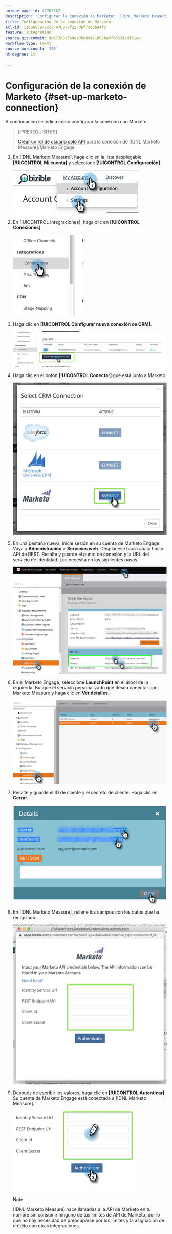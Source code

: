 ```yaml
---
unique-page-id: 42762762
description: 'Configurar la conexión de Marketo:  [!DNL Marketo Measure]'
title: Configuración de la conexión de Marketo
exl-id: 11660539-1cc5-4768-8f22-d6f7cd0b94f3
feature: Integration
source-git-commit: 9e672d0c568ee0b889461bb8ba6fc6333edf31ce
workflow-type: tm+mt
source-wordcount: '190'
ht-degree: 1%

---
```


# Configuración de la conexión de Marketo {#set-up-marketo-connection}

A continuación se indica cómo configurar la conexión con Marketo.

>[!PREREQUISITES]
>
>[Crear un rol de usuario solo API](https://experienceleague.adobe.com/docs/marketo/using/product-docs/administration/users-and-roles/create-an-api-only-user.html) para la conexión de [!DNL Marketo Measure]/Marketo Engage.

1. En [!DNL Marketo Measure], haga clic en la lista desplegable **[!UICONTROL Mi cuenta]** y seleccione **[!UICONTROL Configuración]**.

   ![](assets/set-up-marketo-connection-1.png)

1. En [!UICONTROL Integraciones], haga clic en **[!UICONTROL Conexiones]**.

   ![](assets/set-up-marketo-connection-2.png)

1. Haga clic en **[!UICONTROL Configurar nueva conexión de CRM]**.

   ![](assets/set-up-marketo-connection-3.png)

1. Haga clic en el botón **[!UICONTROL Conectar]** que está junto a Marketo.

   ![](assets/set-up-marketo-connection-4.png)

1. En una pestaña nueva, inicie sesión en su cuenta de Marketo Engage. Vaya a **Administración** > **Servicios web**. Desplácese hacia abajo hasta API de REST. Resalte y guarde el punto de conexión y la URL del servicio de identidad. Los necesita en los siguientes pasos.

   ![](assets/set-up-marketo-connection-5.png)

1. En el Marketo Engage, seleccione **LaunchPoint** en el árbol de la izquierda. Busque el servicio personalizado que desea conectar con Marketo Measure y haga clic en **Ver detalles**.

   ![](assets/set-up-marketo-connection-6.png)

1. Resalte y guarde el ID de cliente y el secreto de cliente. Haga clic en **Cerrar**.

   ![](assets/set-up-marketo-connection-7.png)

1. En [!DNL Marketo Measure], rellene los campos con los datos que ha recopilado.

   ![](assets/set-up-marketo-connection-8.png)

1. Después de escribir los valores, haga clic en **[!UICONTROL Autenticar]**. Su cuenta de Marketo Engage está conectada a [!DNL Marketo Measure].

   ![](assets/set-up-marketo-connection-9.png)

   >[!NOTE]
   >
   >[!DNL Marketo Measure] hace llamadas a la API de Marketo en tu nombre sin consumir ninguno de tus límites de API de Marketo, por lo que no hay necesidad de preocuparse por los límites y la asignación de crédito con otras integraciones.
